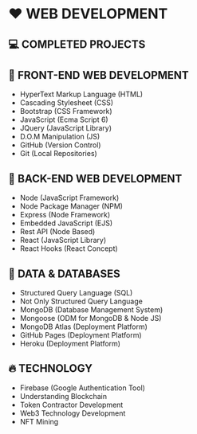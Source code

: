 # ❤️ WEB DEVELOPMENT

## 💻 COMPLETED PROJECTS

## 📱 FRONT-END WEB DEVELOPMENT

- HyperText Markup Language (HTML)
- Cascading Stylesheet (CSS)
- Bootstrap (CSS Framework)
- JavaScript (Ecma Script 6)
- JQuery (JavaScript Library)
- D.O.M Manipulation (JS)
- GitHub (Version Control)
- Git (Local Repositories)

## 🤖 BACK-END WEB DEVELOPMENT

- Node (JavaScript Framework)
- Node Package Manager (NPM)
- Express (Node Framework)
- Embedded JavaScript (EJS)
- Rest API (Node Based)
- React (JavaScript Library)
- React Hooks (React Concept)

## 💎 DATA & DATABASES

- Structured Query Language (SQL)
- Not Only Structured Query Language
- MongoDB (Database Management System)
- Mongoose (ODM for MongoDB & Node JS)
- MongoDB Atlas (Deployment Platform)
- GitHub Pages (Deployment Platform)
- Heroku (Deployment Platform)

## 🔥 TECHNOLOGY

- Firebase (Google Authentication Tool)
- Understanding Blockchain
- Token Contractor Development
- Web3 Technology Development
- NFT Mining
